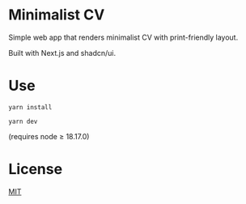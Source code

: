 

# Minimalist CV

Simple web app that renders minimalist CV with print-friendly layout.

Built with Next.js and shadcn/ui.

# Use

`yarn install`

`yarn dev`

(requires node $\geq$ 18.17.0)

# License

[MIT](https://choosealicense.com/licenses/mit/)
